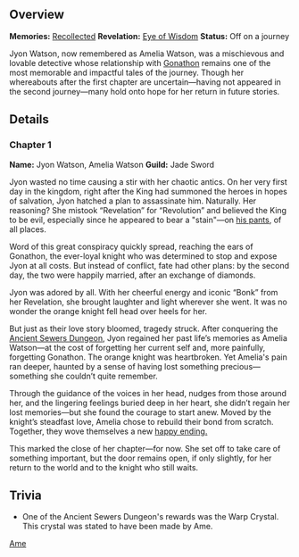 <!-- title: Amelia Watson -->
<!-- quote: The King has a stain on his pants! -->
<!-- chapters: 0 -->
<!-- images: (Ame's Chapter 1 Profile), (Ame exploring the Kingdom of Libestal), (Recollection - Amelia Watson) -->
<!-- model: false -->

## Overview

**Memories:** [Recollected](https://youtu.be/jDmyL6CuzBU)
**Revelation:** [Eye of Wisdom](#entry:eye-of-wisdom-entry)
**Status:** Off on a journey

Jyon Watson, now remembered as Amelia Watson, was a mischievous and lovable detective whose relationship with [Gonathon](#entry:gigi-entry) remains one of the most memorable and impactful tales of the journey. Though her whereabouts after the first chapter are uncertain—having not appeared in the second journey—many hold onto hope for her return in future stories.

## Details

### Chapter 1

**Name:** Jyon Watson, Amelia Watson
**Guild:** Jade Sword

Jyon wasted no time causing a stir with her chaotic antics. On her very first day in the kingdom, right after the King had summoned the heroes in hopes of salvation, Jyon hatched a plan to assassinate him. Naturally. Her reasoning? She mistook “Revelation” for “Revolution” and believed the King to be evil, especially since he appeared to bear a "stain"—on [his pants](https://www.youtube.com/live/y9KKa_k2VTU?t=7108), of all places.

Word of this great conspiracy quickly spread, reaching the ears of Gonathon, the ever-loyal knight who was determined to stop and expose Jyon at all costs. But instead of conflict, fate had other plans: by the second day, the two were happily married, after an exchange of diamonds.

Jyon was adored by all. With her cheerful energy and iconic “Bonk” from her Revelation, she brought laughter and light wherever she went. It was no wonder the orange knight fell head over heels for her.

But just as their love story bloomed, tragedy struck. After conquering the [Ancient Sewers Dungeon](#entry:ancient-sewers-dungeon-entry), Jyon regained her past life’s memories as Amelia Watson—at the cost of forgetting her current self and, more painfully, forgetting Gonathon. The orange knight was heartbroken. Yet Amelia's pain ran deeper, haunted by a sense of having lost something precious—something she couldn’t quite remember.

Through the guidance of the voices in her head, nudges from those around her, and the lingering feelings buried deep in her heart, she didn’t regain her lost memories—but she found the courage to start anew. Moved by the knight’s steadfast love, Amelia chose to rebuild their bond from scratch. Together, they wove themselves a new [happy ending.](https://www.youtube.com/live/WvRIdaH107U?feature=shared&t=12776)

This marked the close of her chapter—for now. She set off to take care of something important, but the door remains open, if only slightly, for her return to the world and to the knight who still waits.

## Trivia

- One of the Ancient Sewers Dungeon's rewards was the Warp Crystal. This crystal was stated to have been made by Ame.

[Ame](#easter:easter-ame)
